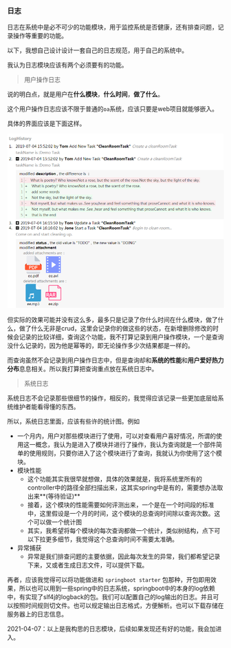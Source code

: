 ### 日志

日志在系统中是必不可少的功能模块，用于监控系统是否健康，还有排查问题，记录操作等重要的功能。

以下，我想自己设计设计一套自己的日志规范，用于自己的系统中。

我认为日志模块应该有两个必须要有的功能。

> 用户操作日志

说的明白点，就是用户在**什么模块**，**什么时间**，**做了什么**。

这个用户操作日志应该不限于普通的`oa`系统，应该只要是web项目就能够嵌入。

具体的界面应该是下面这样。

![react_en](./img/react_en.png)

但实际的效果可能并没有这么多，最多只是记录了你什么时间在什么模块，做了什么，做了什么无非是crud，这里会记录你的做这些的状态，在新增删除修改的时候会记录的比较详细，查询这个功能，我不打算记录到用户操作模块，一个是查询没什么记录的，因为他是幂等的，即无论操作多少次结果都是一样的。

而查询虽然不会记录到用户操作日志中，但是查询却和**系统的性能**和**用户爱好热力分布**息息相关。所以我打算把查询重点放在系统日志中。

> 系统日志

系统日志不会记录那些很细节的操作，相反的，我觉得应该记录一些更加底层给系统维护者能看得懂的东西。

所以，系统日志里面，应该有些许的统计图。例如

* 一个月内，用户对那些模块进行了使用，可以对查看用户喜好情况，所谓的使用这一概念，我认为是进入了模块并进行了操作，我认为查询就是一个部件简单的使用规则，只要你进入了这个模块进行了查询，我就认为你使用了这个模块。
* 模块性能
  * 这个功能其实我很早就想做，具体的效果就是，我将系统里所有的controller中的路径全部扫描出来，这其实spring中是有的，需要想办法取出来**(等待验证)**
  * 接着，这个模块的性能需要如何评测出来，一个是在一个时间段的标准中，这里假设是一个月的时间，这个模块的总查询时间除以查询次数。这个可以做一个统计图
  * 其实，我希望将每个模块的每次查询都做一个统计，类似树结构，点下可以下拉更多细节，我觉得这个总查询时间不需要太准确。
* 异常捕获
  * 异常是我们排查问题的主要依据，因此每次发生的异常，我们都希望记录下来，又或者生成日志文件，可以提供下载。



再者，应该我觉得可以将功能做进和 `springboot starter` 包那种，开包即用效果，所以也可以用到一些spring中的日志系统，springboot中的本身的log依赖中，有实现了slf4j的logback的包。我们可以配置自己的log输出的日志。并且可以按照时间规则切文件。也可以规定输出日志格式，方便解析。也可以下载存储在服务器上的日志信息。



2021-04-07：以上是我构思的日志模块，后续如果发现还有好的功能，我会加进入。

